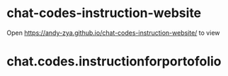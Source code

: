 # chat-codes-instruction-website
Open https://andy-zya.github.io/chat-codes-instruction-website/ to view
# chat.codes.instructionforportofolio

